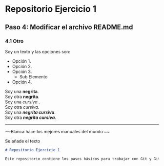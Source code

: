  <div align="justify"> 

# Repositorio Ejercicio 1

## Paso 4: Modificar el archivo README.md
### 4.1 Otro
Soy un texto y las opciones son:
 - Opción 1.
 - Opción 2.
 - Opción 3.
   - Sub Elemento
 - Opción 4.

Soy una __negrita__.  
Soy otra **negrita**.  
Soy una _cursiva_ .  
Soy otra *cursiva*.  
Soy una ___negrita cursiva___.  
Soy otra ***negrita cursiva***.
___

\~\~Blanca hace los mejores manuales del mundo \~\~

Se añade el texto

```md
# Repositorio Ejercicio 1

Este repositorio contiene los pasos básicos para trabajar con Git y GitHub.
```
</div>